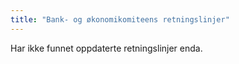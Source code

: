 ```yaml
---
title: "Bank- og økonomikomiteens retningslinjer"
---
```


Har ikke funnet oppdaterte retningslinjer enda.